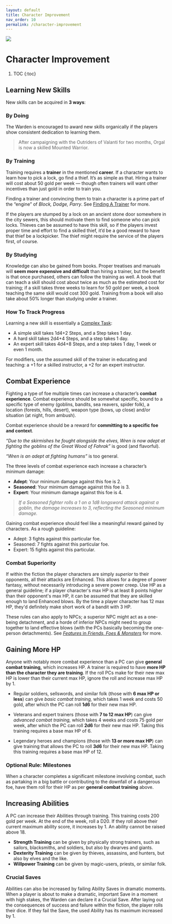 ```yaml
---
layout: default
title: Character Improvement
nav_order: 10
permalink: /character-improvement
---
```

[![](https://dicegoblin.blog/wp-content/uploads/2025/03/PODBanner.jpg)](https://dicegoblin.blog/block-dodge-parry-in-print/)
# Character Improvement
1. TOC
{:toc}
## Learning New Skills

New skills can be acquired in **3 ways**:

### By Doing

The Warden is encouraged to award new skills organically if the players show consistent dedication to learning them.

> After campaigning with the Outriders of Valanti for two months, Orgal is now a skilled Mounted Warrior.

### By Training

Training requires a **trainer** in the mentioned **career**. If a character wants to learn how to pick a lock, go find a thief. It’s as simple as that. Hiring a trainer will cost about 50 gold per week — though often trainers will want other incentives than just gold in order to train you.

Finding a trainer and convincing them to train a character is a prime part of the “engine” of *Block, Dodge, Parry*. See [Finding A Trainer](/tools-tables.html#finding-a-trainer) for more.

If the players are stumped by a lock on an ancient stone door somewhere in the city sewers, this should motivate them to find someone who can pick locks. Thieves can be assumed to have this skill, so if the players invest proper time and effort to find a skilled thief, it’d be a good reward to have that thief be a lockpicker. The thief might require the service of the players first, of course.

### By Studying

Knowledge can also be gained from books. Proper treatises and manuals will **seem more expensive and difficult** than hiring a trainer, but the benefit is that once purchased, others can follow the training as well. A book that can teach a skill should cost about twice as much as the estimated cost for training; if a skill takes three weeks to learn for 50 gold per week, a book teaching the same skill would cost 300 gold. Training from a book will also take about 50% longer than studying under a trainer.

### How To Track Progress

Learning a new skill is essentially a [Complex Task](/complex-tasks):

- A simple skill takes 1d4+2 Steps, and a Step takes 1 day.
- A hard skill takes 2d4+4 Steps, and a step takes 1 day.
- An expert skill takes 4d4+8 Steps, and a step takes 1 day, 1 week or even 1 month.

For modifiers, use the assumed skill of the trainer in educating and teaching: a +1 for a skilled instructor, a +2 for an expert instructor.

## Combat Experience

Fighting a type of foe multiple times can increase a character’s **combat experience**. Combat experience should be somewhat specific, bound to a specific type of enemy (goblins, bandits, sea reavers, spider folk), a location (forests, hills, desert), weapon type (bows, up close) and/or situation (at night, from ambush).

Combat experience should be a reward for **committing to a specific foe and context**.

*“Due to the skirmishes he fought alongside the elves, Wren is now adept at fighting the goblins of the Great Wood of Fahrak”* is good (and flavorful).

*“Wren is an adept at fighting humans”* is too general.

The three levels of combat experience each increase a character’s minimum damage:

- **Adept**: Your minimum damage against this foe is 2.
- **Seasoned**: Your minimum damage against this foe is 3.
- **Expert**: Your minimum damage against this foe is 4.

> *If a Seasoned fighter rolls a 1 on a 1d8 longsword attack against a goblin, the damage increases to 3, reflecting the Seasoned minimum damage.*

Gaining combat experience should feel like a meaningful reward gained by characters. As a rough guideline:

- Adept: 3 fights against this particular foe.
- Seasoned: 7 fights against this particular foe.
- Expert: 15 fights against this particular.

### Combat Superiority

If within the fiction the player characters are simply *superior* to their opponents, all their attacks are Enhanced. This allows for a degree of power fantasy, without necessarily introducing a severe power creep. Use HP as a general guideline; if a player character's max HP is at least 8 points higher than their opponent's max HP, it can be assumed that they are skilled enough to land Enhanced blows. By the time a player character has 12 max HP, they'd definitely make short work of a bandit with 3 HP.

These rules can also apply to NPCs; a superior NPC might act as a one-being detachment, and a horde of inferior NPCs might need to group together to land effective blows (with the PCs basically becoming the one-person detachments). See [*Features* in *Friends, Foes & Monsters*](/friends-foes-monsters#features) for more.

## Gaining More HP

Anyone with notably more combat experience than a PC can give **general combat training,** which increases HP. A trainer is required to have **more HP than the character they are training**. If the roll PCs make for their new max HP is lower than their current max HP, ignore the roll and increase max HP by 1.

- Regular soldiers, sellswords, and similar folk (those with **6 max HP or less**) can give *basic combat training,* which takes 1 week and costs 50 gold, after which the PC can roll **1d6** for their new max HP.

- Veterans and expert trainers (those with **7 to 12 max HP**) can give *advanced combat training,* which takes 4 weeks and costs 75 gold per week, after which the PC can roll **2d6** for their new max HP. Taking this training requires a base max HP of 6.

- Legendary heroes and champions (those with **13 or more max HP**) can give training that allows the PC to roll **3d6** for their new max HP. Taking this training requires a base max HP of 12.

### Optional Rule: Milestones

When a character completes a significant milestone involving combat, such as partaking in a big battle or contributing to the downfall of a dangerous foe, have them roll for their HP as per **general combat training** above.

## Increasing Abilities

A PC can increase their Abilities through training. This training costs 200 gold per week. At the end of the week, roll a D20. If they roll above their current maximum ability score, it increases by 1. An ability cannot be raised above 18.

- **Strength Training** can be given by physically strong trainers, such as sailors, blacksmiths, and soldiers, but also by dwarves and giants.
- **Dexterity Training** can be given by thieves, assassins, and hunters, but also by elves and the like.
- **Willpower Training** can be given by magic-users, priests, or similar folk.

### Crucial Saves

Abilities can also be increased by failing Ability Saves in dramatic moments. When a player is about to make a dramatic, important Save in a moment with high stakes, the Warden can declare it a Crucial Save. After laying out the consequences of success and failure within the fiction, the player rolls their dice. If they fail the Save, the used Ability has its maximum increased by 1.
